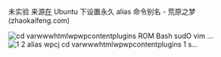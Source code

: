 未实验 来源[在](https://zhaokaifeng.com/?p=3770) Ubuntu 下设置永久 alias 命令别名 - 荒原之梦 (zhaokaifeng.com)

![cd varwwwhtmlwpwpcontentplugins ROM Bash sudO vim ...](png/Exported%20image%2020250821052644-0.png)  
![1 2 alias wpcj cd varwwwhtmlwpwpcontentplugins 1 s...](png/Exported%20image%2020250821052646-1.png)